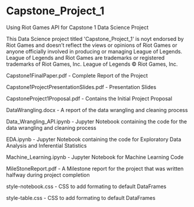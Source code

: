 # Capstone_Project_1
Using Riot Games API for Capstone 1 Data Science Project

This Data Science project titled 'Capstone_Project_1' is noyt endorsed by Riot Games and doesn’t reflect the views or opinions of 
Riot Games or anyone officially involved in producing or managing League of Legends. League of Legends and Riot Games are
trademarks or registered trademarks of Riot Games, Inc. League of Legends © Riot Games, Inc.

Capstone1FinalPaper.pdf - Complete Report of the Project

Capstone1ProjectPresentationSlides.pdf - Presentation Slides

CapstoneProject1Proposal.pdf - Contains the Initial Project Proposal

DataWrangling.docx - A report of the data wrangling and cleaning process

Data_Wrangling_API.ipynb - Jupyter Notebook containing the code for the data wrangling and cleaning process

EDA.ipynb - Jupyter Notebook containing the code for Exploratory Data Analysis and Inferential Statistics

Machine_Learning.ipynb - Jupyter Notebook for Machine Learning Code

MileStoneReport.pdf - A Milestone report for the project that was written halfway during project completion

style-notebook.css - CSS to add formating to default DataFrames

style-table.css - CSS to add formating to default DataFrames
